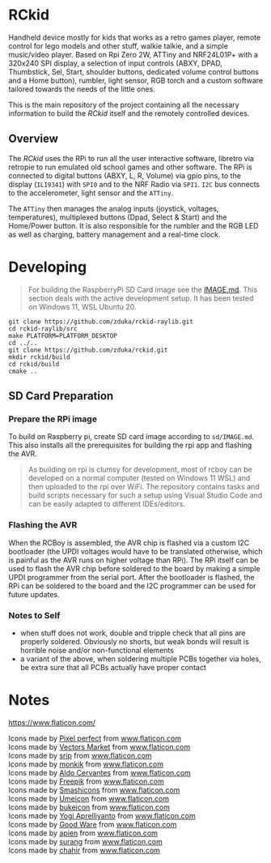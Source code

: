 # RCkid

Handheld device mostly for kids that works as a retro games player, remote control for lego models and other stuff, walkie talkie, and a simple music/video player. Based on Rpi Zero 2W, ATTiny and NRF24L01P+ with a 320x240 SPI display, a selection of input controls (ABXY, DPAD, Thumbstick, Sel, Start, shoulder buttons, dedicated volume control buttons and a Home button), rumbler, light sensor, RGB torch and a custom software tailored towards the needs of the little ones. 

This is the main repository of the project containing all the necessary information to build the _RCkid_ itself and the remotely controlled devices.

## Overview

The _RCkid_ uses the RPi to run all the user interactive software, libretro via retropie to run emulated old school games and other software. The RPi is connected to digital buttons (ABXY, L, R, Volume) via gpio pins, to the display (`ILI9341`) with `SPI0` and to the NRF Radio via `SPI1`. `I2C` bus connects to the accelerometer, light sensor and the `ATTiny`. 

The `ATTiny` then manages the analog inputs (joystick, voltages, temperatures), multiplexed buttons (Dpad, Select & Start) and the Home/Power button. It is also responsible for the rumbler and the RGB LED as well as charging, battery management and a real-time clock. 

# Developing

> For building the RaspberryPi SD Card image see the [IMAGE.md](sd/IMAGE.md). This section deals with the active development setup. It has been tested on Windows 11, WSL Ubuntu 20. 

    git clone https://github.com/zduka/rckid-raylib.git
    cd rckid-raylib/src
    make PLATFORM=PLATFORM_DESKTOP
    cd ../..
    git clone https://github.com/zduka/rckid.git
    mkdir rckid/build
    cd rckid/build
    cmake ..












## SD Card Preparation



### Prepare the RPi image

To build on Raspberry pi, create SD card image according to `sd/IMAGE.md`. This also installs all the prerequisites for building the rpi app and flashing the AVR. 

> As building on rpi is clumsy for development, most of rcboy can be developed on a normal computer (tested on Windows 11 WSL) and then uploaded to the rpi over WiFi. The repository contains tasks and build scripts necessary for such a setup using Visual Studio Code and can be easily adapted to different IDEs/editors.

### Flashing the AVR

When the RCBoy is assembled, the AVR chip is flashed via a custom I2C bootloader (the UPDI voltages would have to be translated otherwise, which is painful as the AVR runs on higher voltage than RPi). The RPi itself can be used to flash the AVR chip before soldered to the board by making a simple UPDI programmer from the serial port. After the bootloader is flashed, the RPi can be soldered to the board and the I2C programmer can be used for future updates. 


### Notes to Self 

- when stuff does not work, double and tripple check that all pins are properly soldered. Obviously no shorts, but weak bonds will result is horrible noise and/or non-functional elements
- a variant of the above, when soldering multiple PCBs together via holes, be extra sure that all PCBs actually have proper contact


# Notes


https://www.flaticon.com/

<div>Icons made by <a href="https://www.flaticon.com/authors/pixel-perfect" title="Pixel perfect">Pixel perfect</a> from <a href="https://www.flaticon.com/" title="Flaticon">www.flaticon.com</a></div><div>Icons made by <a href="https://www.flaticon.com/authors/vectors-market" title="Vectors Market">Vectors Market</a> from <a href="https://www.flaticon.com/" title="Flaticon">www.flaticon.com</a></div><div>Icons made by <a href="https://www.flaticon.com/authors/srip" title="srip">srip</a> from <a href="https://www.flaticon.com/" title="Flaticon">www.flaticon.com</a></div><div>Icons made by <a href="https://www.flaticon.com/authors/monkik" title="monkik">monkik</a> from <a href="https://www.flaticon.com/" title="Flaticon">www.flaticon.com</a></div><div>Icons made by <a href="https://www.flaticon.com/authors/aldo-cervantes" title="Aldo Cervantes">Aldo Cervantes</a> from <a href="https://www.flaticon.com/" title="Flaticon">www.flaticon.com</a></div><div>Icons made by <a href="https://www.freepik.com" title="Freepik">Freepik</a> from <a href="https://www.flaticon.com/" title="Flaticon">www.flaticon.com</a></div><div>Icons made by <a href="https://www.flaticon.com/authors/smashicons" title="Smashicons">Smashicons</a> from <a href="https://www.flaticon.com/" title="Flaticon">www.flaticon.com</a></div><div>Icons made by <a href="https://www.flaticon.com/authors/umeicon" title="Umeicon">Umeicon</a> from <a href="https://www.flaticon.com/" title="Flaticon">www.flaticon.com</a></div><div>Icons made by <a href="https://www.flaticon.com/authors/bukeicon" title="bukeicon">bukeicon</a> from <a href="https://www.flaticon.com/" title="Flaticon">www.flaticon.com</a></div><div>Icons made by <a href="https://www.flaticon.com/authors/yogi-aprelliyanto" title="Yogi Aprelliyanto">Yogi Aprelliyanto</a> from <a href="https://www.flaticon.com/" title="Flaticon">www.flaticon.com</a></div><div>Icons made by <a href="https://www.flaticon.com/authors/good-ware" title="Good Ware">Good Ware</a> from <a href="https://www.flaticon.com/" title="Flaticon">www.flaticon.com</a></div><div>Icons made by <a href="https://www.flaticon.com/authors/apien" title="apien">apien</a> from <a href="https://www.flaticon.com/" title="Flaticon">www.flaticon.com</a></div><div>Icons made by <a href="https://www.flaticon.com/authors/surang" title="surang">surang</a> from <a href="https://www.flaticon.com/" title="Flaticon">www.flaticon.com</a></div><div>Icons made by <a href="https://www.flaticon.com/authors/chahir" title="chahir">chahir</a> from <a href="https://www.flaticon.com/" title="Flaticon">www.flaticon.com</a></div>